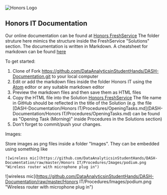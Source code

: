 ![Honors Logo](https://github.com/DataAnalyticsinStudentHands/DASH-Documentation/blob/master/assets/img/honors.png)

## Honors IT Documentation

Our online documentation can be found at [Honors FreshService](http://honorscollege.freshservice.com) The folder struture here mimics the structure inside the FreshService "Solutions" section. The documentation is written in Markdown. A cheatsheet for markdown can be found [here](https://github.com/adam-p/markdown-here/wiki/Markdown-Cheatsheet)

To get started:

1. Clone of Fork https://github.com/DataAnalyticsinStudentHands/DASH-Documentation.git to your local computer
2. Edit or add the markdown files inside the folder Honors IT using the [Atom](https://atom.io/) editor or any suitable markdown editor
3. Preview the markdown files and then save them as HTML files
4. Copy the HTML file into the Solution [Honors FreshService](http://honorscollege.freshservice.com) The file name in GitHub should be reflected in the title of the Solution (e.g. the file [DASH-Documentation/Honors IT/Procedures/OpeningTasks.md](DASH-Documentation/Honors IT/Procedures/OpeningTasks.md) can be found as "Opening Task (Morning)" inside Procedures in the Solutions section)
5. Don't forget to commit/push your changes.



Images:

Store images as png files inside a folder "Images". They can be embedded using something like
```
![wireless mic](https://github.com/DataAnalyticsinStudentHands/DASH-Documentation/raw/master/Honors IT/Procedures/Images/podium.png
"Wireless router with microphone plug in")
```
![wireless mic](https://github.com/DataAnalyticsinStudentHands/DASH-Documentation/raw/master/Honors IT/Procedures/Images/podium.png
"Wireless router with microphone plug in")

[](http://hc-storage.cougarnet.uh.edu:5000/webman/index.cgi)
